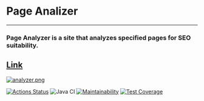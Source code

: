# Page Analizer
***
### Page Analyzer is a site that analyzes specified pages for SEO suitability.

## [Link](https://site-analizer.onrender.com)

[![analyzer.png](https://i.postimg.cc/hPDw9rGg/analyzer.png)](https://postimg.cc/7bRm4S7Q)


[![Actions Status](https://github.com/Ksandra91/java-project-72/actions/workflows/hexlet-check.yml/badge.svg)](https://github.com/Ksandra91/java-project-72/actions)
![Java CI](https://github.com/Ksandra91/java-project-72/actions/workflows/main.yml/badge.svg)
[![Maintainability](https://api.codeclimate.com/v1/badges/43ebcf01e97d07f58355/maintainability)](https://codeclimate.com/github/Ksandra91/java-project-72/maintainability)
[![Test Coverage](https://api.codeclimate.com/v1/badges/43ebcf01e97d07f58355/test_coverage)](https://codeclimate.com/github/Ksandra91/java-project-72/test_coverage)